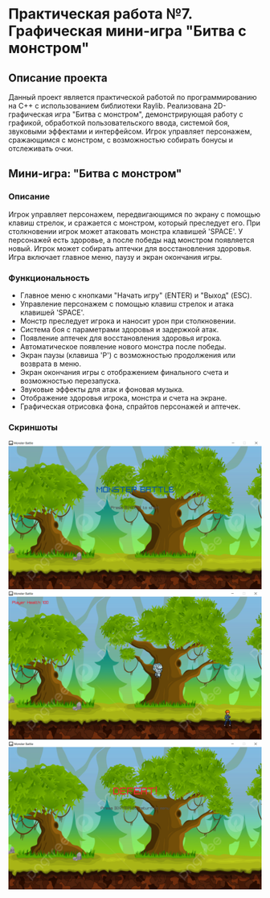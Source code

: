 
# Практическая работа №7. Графическая мини-игра "Битва с монстром"

## Описание проекта

Данный проект является практической работой по программированию на C++ с использованием библиотеки Raylib. Реализована 2D-графическая игра "Битва с монстром", демонстрирующая работу с графикой, обработкой пользовательского ввода, системой боя, звуковыми эффектами и интерфейсом. Игрок управляет персонажем, сражающимся с монстром, с возможностью собирать бонусы и отслеживать очки.

## Мини-игра: "Битва с монстром"

### Описание

Игрок управляет персонажем, передвигающимся по экрану с помощью клавиш стрелок, и сражается с монстром, который преследует его. При столкновении игрок может атаковать монстра клавишей 'SPACE'. У персонажей есть здоровье, а после победы над монстром появляется новый. Игрок может собирать аптечки для восстановления здоровья. Игра включает главное меню, паузу и экран окончания игры.

### Функциональность

- Главное меню с кнопками "Начать игру" (ENTER) и "Выход" (ESC).
- Управление персонажем с помощью клавиш стрелок и атака клавишей 'SPACE'.
- Монстр преследует игрока и наносит урон при столкновении.
- Система боя с параметрами здоровья и задержкой атак.
- Появление аптечек для восстановления здоровья игрока.
- Автоматическое появление нового монстра после победы.
- Экран паузы (клавиша 'P') с возможностью продолжения или возврата в меню.
- Экран окончания игры с отображением финального счета и возможностью перезапуска.
- Звуковые эффекты для атак и фоновая музыка.
- Отображение здоровья игрока, монстра и счета на экране.
- Графическая отрисовка фона, спрайтов персонажей и аптечек.

### Скриншоты

<img src="Screenshots/StartMenu.png" alt="Главное меню">
<img src="Screenshots/Game.png" alt="Игровой процесс">
<img src="Screenshots/Lose.png" alt="Экран окончания игры">
